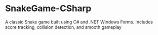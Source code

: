 # SnakeGame-CSharp
A classic Snake game built using C# and .NET Windows Forms. Includes score tracking, collision detection, and smooth gameplay
